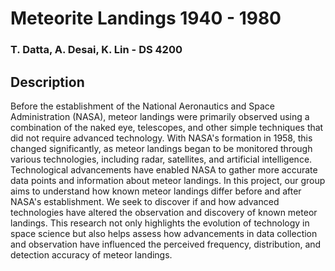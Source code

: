 # Meteorite Landings 1940 - 1980
### T. Datta, A. Desai, K. Lin - DS 4200

## Description
Before the establishment of the National Aeronautics and Space Administration (NASA), meteor landings were primarily observed using a combination of the naked eye, telescopes, and other simple techniques that did not require advanced technology. With NASA's formation in 1958, this changed significantly, as meteor landings began to be monitored through various technologies, including radar, satellites, and artificial intelligence. Technological advancements have enabled NASA to gather more accurate data points and information about meteor landings. In this project, our group aims to understand how known meteor landings differ before and after NASA's establishment. We seek to discover if and how advanced technologies have altered the observation and discovery of known meteor landings. This research not only highlights the evolution of technology in space science but also helps assess how advancements in data collection and observation have influenced the perceived frequency, distribution, and detection accuracy of meteor landings.
